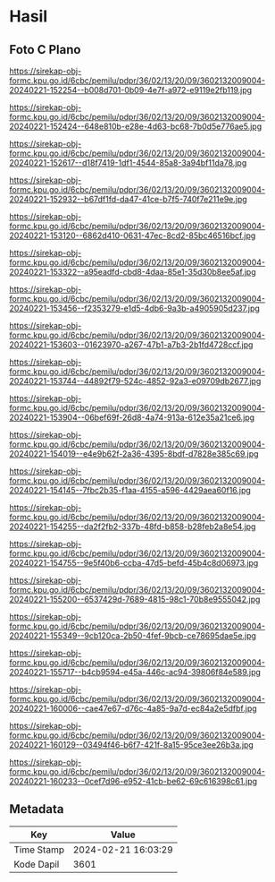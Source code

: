 # Hasil

## Foto C Plano

https://sirekap-obj-formc.kpu.go.id/6cbc/pemilu/pdpr/36/02/13/20/09/3602132009004-20240221-152254--b008d701-0b09-4e7f-a972-e9119e2fb119.jpg

https://sirekap-obj-formc.kpu.go.id/6cbc/pemilu/pdpr/36/02/13/20/09/3602132009004-20240221-152424--648e810b-e28e-4d63-bc68-7b0d5e776ae5.jpg

https://sirekap-obj-formc.kpu.go.id/6cbc/pemilu/pdpr/36/02/13/20/09/3602132009004-20240221-152617--d18f7419-1df1-4544-85a8-3a94bf11da78.jpg

https://sirekap-obj-formc.kpu.go.id/6cbc/pemilu/pdpr/36/02/13/20/09/3602132009004-20240221-152932--b67df1fd-da47-41ce-b7f5-740f7e211e9e.jpg

https://sirekap-obj-formc.kpu.go.id/6cbc/pemilu/pdpr/36/02/13/20/09/3602132009004-20240221-153120--6862d410-0631-47ec-8cd2-85bc46516bcf.jpg

https://sirekap-obj-formc.kpu.go.id/6cbc/pemilu/pdpr/36/02/13/20/09/3602132009004-20240221-153322--a95eadfd-cbd8-4daa-85e1-35d30b8ee5af.jpg

https://sirekap-obj-formc.kpu.go.id/6cbc/pemilu/pdpr/36/02/13/20/09/3602132009004-20240221-153456--f2353279-e1d5-4db6-9a3b-a4905905d237.jpg

https://sirekap-obj-formc.kpu.go.id/6cbc/pemilu/pdpr/36/02/13/20/09/3602132009004-20240221-153603--01623970-a267-47b1-a7b3-2b1fd4728ccf.jpg

https://sirekap-obj-formc.kpu.go.id/6cbc/pemilu/pdpr/36/02/13/20/09/3602132009004-20240221-153744--44892f79-524c-4852-92a3-e09709db2677.jpg

https://sirekap-obj-formc.kpu.go.id/6cbc/pemilu/pdpr/36/02/13/20/09/3602132009004-20240221-153904--06bef69f-26d8-4a74-913a-612e35a21ce6.jpg

https://sirekap-obj-formc.kpu.go.id/6cbc/pemilu/pdpr/36/02/13/20/09/3602132009004-20240221-154019--e4e9b62f-2a36-4395-8bdf-d7828e385c69.jpg

https://sirekap-obj-formc.kpu.go.id/6cbc/pemilu/pdpr/36/02/13/20/09/3602132009004-20240221-154145--7fbc2b35-f1aa-4155-a596-4429aea60f16.jpg

https://sirekap-obj-formc.kpu.go.id/6cbc/pemilu/pdpr/36/02/13/20/09/3602132009004-20240221-154255--da2f2fb2-337b-48fd-b858-b28feb2a8e54.jpg

https://sirekap-obj-formc.kpu.go.id/6cbc/pemilu/pdpr/36/02/13/20/09/3602132009004-20240221-154755--9e5f40b6-ccba-47d5-befd-45b4c8d06973.jpg

https://sirekap-obj-formc.kpu.go.id/6cbc/pemilu/pdpr/36/02/13/20/09/3602132009004-20240221-155200--6537429d-7689-4815-98c1-70b8e9555042.jpg

https://sirekap-obj-formc.kpu.go.id/6cbc/pemilu/pdpr/36/02/13/20/09/3602132009004-20240221-155349--9cb120ca-2b50-4fef-9bcb-ce78695dae5e.jpg

https://sirekap-obj-formc.kpu.go.id/6cbc/pemilu/pdpr/36/02/13/20/09/3602132009004-20240221-155717--b4cb9594-e45a-446c-ac94-39806f84e589.jpg

https://sirekap-obj-formc.kpu.go.id/6cbc/pemilu/pdpr/36/02/13/20/09/3602132009004-20240221-160006--cae47e67-d76c-4a85-9a7d-ec84a2e5dfbf.jpg

https://sirekap-obj-formc.kpu.go.id/6cbc/pemilu/pdpr/36/02/13/20/09/3602132009004-20240221-160129--03494f46-b6f7-421f-8a15-95ce3ee26b3a.jpg

https://sirekap-obj-formc.kpu.go.id/6cbc/pemilu/pdpr/36/02/13/20/09/3602132009004-20240221-160233--0cef7d96-e952-41cb-be62-69c616398c61.jpg


## Metadata

| Key        | Value               |
| ---------- | ------------------- |
| Time Stamp | 2024-02-21 16:03:29 |
| Kode Dapil | 3601                |



